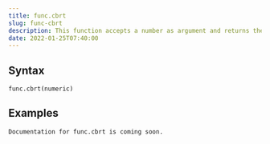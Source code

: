 ```yaml
---
title: func.cbrt
slug: func-cbrt
description: This function accepts a number as argument and returns the cube root of that number
date: 2022-01-25T07:40:00
---
```



## Syntax



```
func.cbrt(numeric)
```


## Examples



```
Documentation for func.cbrt is coming soon.
```
